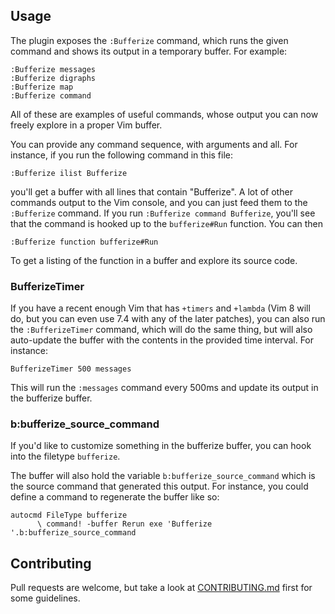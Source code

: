 ## Usage

The plugin exposes the `:Bufferize` command, which runs the given command and shows its output in a temporary buffer. For example:

``` vim
:Bufferize messages
:Bufferize digraphs
:Bufferize map
:Bufferize command
```

All of these are examples of useful commands, whose output you can now freely explore in a proper Vim buffer.

You can provide any command sequence, with arguments and all. For instance, if you run the following command in this file:

``` vim
:Bufferize ilist Bufferize
```

you'll get a buffer with all lines that contain "Bufferize". A lot of other commands output to the Vim console, and you can just feed them to the `:Bufferize` command. If you run `:Bufferize command Bufferize`, you'll see that the command is hooked up to the `bufferize#Run` function. You can then

``` vim
:Bufferize function bufferize#Run
```

To get a listing of the function in a buffer and explore its source code.

### BufferizeTimer

If you have a recent enough Vim that has `+timers` and `+lambda` (Vim 8 will do, but you can even use 7.4 with any of the later patches), you can also run the `:BufferizeTimer` command, which will do the same thing, but will also auto-update the buffer with the contents in the provided time interval. For instance:

``` vim
BufferizeTimer 500 messages
```

This will run the `:messages` command every 500ms and update its output in the bufferize buffer.

### b:bufferize_source_command

If you'd like to customize something in the bufferize buffer, you can hook into the filetype `bufferize`.

The buffer will also hold the variable `b:bufferize_source_command` which is the source command that generated this output. For instance, you could define a command to regenerate the buffer like so:

``` vim
autocmd FileType bufferize
      \ command! -buffer Rerun exe 'Bufferize '.b:bufferize_source_command
```

## Contributing

Pull requests are welcome, but take a look at [CONTRIBUTING.md](https://github.com/AndrewRadev/bufferize.vim/blob/master/CONTRIBUTING.md) first for some guidelines.
